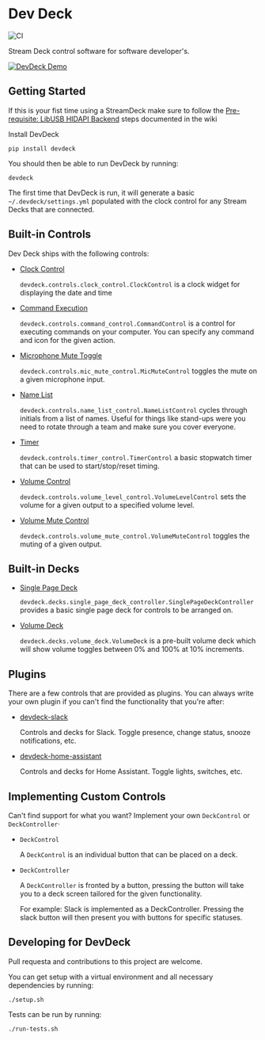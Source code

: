# Dev Deck
![CI](https://github.com/jamesridgway/devdeck/workflows/CI/badge.svg?branch=main)

Stream Deck control software for software developer's.

[![DevDeck Demo](https://files.james-ridgway.co.uk/images/streamdeck-yt-thumbnail.png)](https://www.youtube.com/watch?v=4ZvrVFW562w)

## Getting Started

If this is your fist time using a StreamDeck make sure to follow the [Pre-requisite: LibUSB HIDAPI Backend](https://github.com/jamesridgway/devdeck/wiki/Installation#pre-requisite-libusb-hidapi-backend) steps documented in the wiki

Install DevDeck

    pip install devdeck


You should then be able to run DevDeck by running:

    devdeck

The first time that DevDeck is run, it will generate a basic `~/.devdeck/settings.yml` populated with the clock control for any Stream Decks that are connected.


## Built-in Controls
Dev Deck ships with the following controls:

* [Clock Control](https://github.com/jamesridgway/devdeck/wiki/Controls#clock-control)
  
  `devdeck.controls.clock_control.ClockControl` is a clock widget for displaying the date and time

* [Command Execution](https://github.com/jamesridgway/devdeck/wiki/Controls#command-control)
  
  `devdeck.controls.command_control.CommandControl` is a control for executing commands on your computer. You can
   specify any command and icon for the given action.

* [Microphone Mute Toggle](https://github.com/jamesridgway/devdeck/wiki/Controls#mic-mute-control)

  `devdeck.controls.mic_mute_control.MicMuteControl` toggles the mute on a given microphone input.

* [Name List](https://github.com/jamesridgway/devdeck/wiki/Controls#name-list-control)

  `devdeck.controls.name_list_control.NameListControl` cycles through initials from a list of names. Useful for things
  like stand-ups were you need to rotate through a team and make sure you cover everyone.
  
* [Timer](https://github.com/jamesridgway/devdeck/wiki/Controls#timer-control)
  
  `devdeck.controls.timer_control.TimerControl` a basic stopwatch timer that can be used to start/stop/reset timing.

* [Volume Control](https://github.com/jamesridgway/devdeck/wiki/Controls#volume-level-control)

  `devdeck.controls.volume_level_control.VolumeLevelControl` sets the volume for a given output to a specified volume 
  level.


* [Volume Mute Control](https://github.com/jamesridgway/devdeck/wiki/Controls#volume-mute-control)

  `devdeck.controls.volume_mute_control.VolumeMuteControl` toggles the muting of a given output.


## Built-in Decks

* [Single Page Deck](https://github.com/jamesridgway/devdeck/wiki/Decks#singlepagedeckcontroller)

  `devdeck.decks.single_page_deck_controller.SinglePageDeckController` provides a basic single page deck for
  controls to be arranged on.

* [Volume Deck](https://github.com/jamesridgway/devdeck/wiki/Decks#volumedeck)

  `devdeck.decks.volume_deck.VolumeDeck` is a pre-built volume deck which will show volume toggles between 0% and 100%
  at 10% increments.

## Plugins
There are a few controls that are provided as plugins. You can always write your own plugin if you can't find the
functionality that you're after:

* [devdeck-slack](https://github.com/jamesridgway/devdeck-slack)

  Controls and decks for Slack. Toggle presence, change status, snooze notifications, etc.

* [devdeck-home-assistant](https://github.com/jamesridgway/devdeck-home-assistant)

  Controls and decks for Home Assistant. Toggle lights, switches, etc.

## Implementing Custom Controls
Can't find support for what you want? Implement your own `DeckControl` or `DeckController`·

* `DeckControl`
  
  A `DeckControl` is an individual button that can be placed on a deck.
  
* `DeckController`

  A `DeckController` is fronted by a button, pressing the button will take you to a deck screen tailored for the
  given functionality.
  
  For example: Slack is implemented as a DeckController. Pressing the slack button will then present you with buttons
  for specific statuses.
 
 ## Developing for DevDeck
 Pull requesta and contributions to this project are welcome.
 
 You can get setup with a virtual environment and all necessary dependencies by running:
 
    ./setup.sh
    
Tests can be run by running:

    ./run-tests.sh


